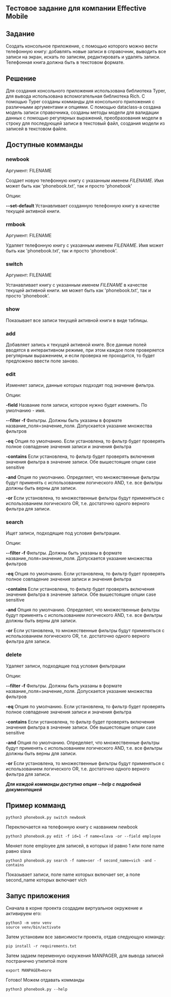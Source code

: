 ## Тестовое задание для компании Effective Mobile

## Задание
Создать консольное приложение, с помощью которого можно вести телефонную книгу: добавлять новые записи в справочник, выводить все записи на экран, искать по записям, редактировать и удалять записи. Телефонная книга должна быть в текстовом формате.

## Решение
Для создания консольного приложения использована библиотека Typer, для вывода использована вспомогательная библиотека Rich. С помощью Typer созданы комманды для консольного приложения с различными аргументами и опциями. С помощью dataclass-а создана модель записи справочника, созданы методы модели для валидации данных с помощью регулярных выражений, преобразования модели в строку для последующей записи в текстовый файл, создания модели из записей в текстовом файле.

## Доступные комманды
### newbook 
Аргумент: FILENAME

Создает новую телефонную книгу с указанным именем *FILENAME*. Имя может быть как 'phonebook.txt', так и просто 'phonebook' 

Опции:

**--set-default** Устанавливает созданную телефонную книгу в качестве текущей активной книги. 

### rmbook 
Аргумент: FILENAME

Удаляет телефонную книгу с указанным именем *FILENAME*. Имя может быть как 'phonebook.txt', так и просто 'phonebook'.

### switch 
Аргумент: FILENAME

Устанавливает книгу с указанным именем *FILENAME* в качестве текущей активной книги. мя может быть как 'phonebook.txt', так и просто 'phonebook'.

### show

Показывает все записи текущей активной книги в виде таблицы.

### add

Добавляет запись к текущей активной книге. Все данные полей вводятся в интерактивном режиме, при этом каждое поле проверяется регулярным выражением, и если проверка не проходится, то будет предложено ввести поле заново.

### edit

Изменяет записи, данные которых подходят под значение фильтра.

Опции:

**-field** Название поля записи, которое нужно будет изменить. По умолчанию - имя. 

**--filter -f** Фильтры. Должны быть указаны в формате название_поля=значение_поля. Допускается указание множества фильтров

**-eq** Опция по умолчанию. Если установлена, то фильтр будет проверять полное совпадение значения записи и значения фильтра 

**-contains** Если установлена, то фильтр будет проверять включения значения фильтра в значение записи. Обе вышестоящие опции case sensitive

**-and** Опция по умолчанию. Определяет, что множественные фильтры будут применять с использованием логического AND, т.е. все фильтры должны быть верны для записи.

**-or** Если установлена, то множественные фильтры будут применяться с использованием логического OR, т.е. достаточно одного верного фильтра для записи.

### search

Ищет записи, подходящие под условия фильтрации.


Опции:

**--filter -f** Фильтры. Должны быть указаны в формате название_поля=значение_поля. Допускается указание множества фильтров

**-eq** Опция по умолчанию. Если установлена, то фильтр будет проверять полное совпадение значения записи и значения фильтра 

**-contains** Если установлена, то фильтр будет проверять включения значения фильтра в значение записи. Обе вышестоящие опции case sensitive

**-and** Опция по умолчанию. Определяет, что множественные фильтры будут применять с использованием логического AND, т.е. все фильтры должны быть верны для записи.

**-or** Если установлена, то множественные фильтры будут применяться с использованием логического OR, т.е. достаточно одного верного фильтра для записи.


### delete

Удаляет записи, подходящие под условия фильтрации

Опции:

**--filter -f** Фильтры. Должны быть указаны в формате название_поля=значение_поля. Допускается указание множества фильтров

**-eq** Опция по умолчанию. Если установлена, то фильтр будет проверять полное совпадение значения записи и значения фильтра 

**-contains** Если установлена, то фильтр будет проверять включения значения фильтра в значение записи. Обе вышестоящие опции case sensitive

**-and** Опция по умолчанию. Определяет, что множественные фильтры будут применять с использованием логического AND, т.е. все фильтры должны быть верны для записи.

**-or** Если установлена, то множественные фильтры будут применяться с использованием логического OR, т.е. достаточно одного верного фильтра для записи.

**_Для каждой комманды доступна опция --help с подробной документацией_**

## Пример комманд
```
python3 phonebook.py switch newbook
```
Переключается на телефонную книгу с названием newbook
```
python3 phonebook.py edit -f id=1 -f name=slava -or --field employee
```
Меняет поле employee для записей, в которых id равно 1 или поле name равно slava 
```
python3 phonebook.py search -f name=ser -f second_name=vich -and -contains 
```
Показывает записи, поле name которых включает ser, а поле second_name которых включает vich

## Запус приложения
Сначала в корне проекта создадим виртуальное окружение и активируем его:
```
python3 -m venv venv
source venv/bin/activate
```
Затем установим все зависимости проекта, отдав следующую команду:
```
pip install -r requirements.txt
```
Затем задаем переменную окружения MANPAGER, для вывода записей постранично утилитой more
```
export MANPAGER=more
```
Готово! Можем отдавать комманды
```
python3 phonebook.py --help
```
